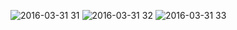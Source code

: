 ![2016-03-31 31](https://cloud.githubusercontent.com/assets/17029783/14385866/59b16148-fd57-11e5-8a01-2b5721c265d8.png)
![2016-03-31 32](https://cloud.githubusercontent.com/assets/17029783/14385865/59a57914-fd57-11e5-89ec-a0c6c2ef3948.png)
![2016-03-31 33](https://cloud.githubusercontent.com/assets/17029783/14385867/59cd515a-fd57-11e5-87af-99ad24586b37.png)
